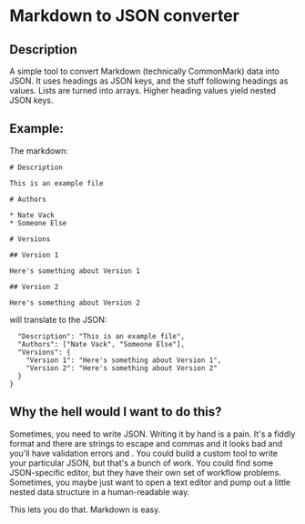 # Markdown to JSON converter

## Description

A simple tool to convert Markdown (technically CommonMark) data into JSON. It uses headings as JSON keys, and the stuff following headings as values. Lists are turned into arrays. Higher heading values yield nested JSON keys.

## Example:

The markdown:

```
# Description

This is an example file

# Authors

* Nate Vack
* Someone Else

# Versions

## Version 1

Here's something about Version 1

## Version 2

Here's something about Version 2
```

will translate to the JSON:

```
  "Description": "This is an example file",
  "Authors": ["Nate Vack", "Someone Else"],
  "Versions": {
    "Version 1": "Here's something about Version 1",
    "Version 2": "Here's something about Version 2"
  }
}
```

## Why the hell would I want to do this?

Sometimes, you need to write JSON. Writing it by hand is a pain. It's a fiddly format and there are strings to escape and commas and it looks bad and you'll have validation errors and . You could build a custom tool to write your particular JSON, but that's a bunch of work. You could find some JSON-specific editor, but they have their own set of workflow problems. Sometimes, you maybe just want to open a text editor and pump out a little nested data structure in a human-readable way.

This lets you do that. Markdown is easy.
